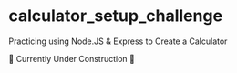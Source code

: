 # calculator_setup_challenge
Practicing using Node.JS &amp; Express to Create a Calculator

🚧 Currently Under Construction 🚧
